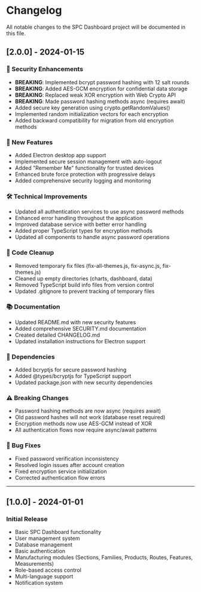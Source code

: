 # Changelog

All notable changes to the SPC Dashboard project will be documented in this file.

## [2.0.0] - 2024-01-15

### 🔐 Security Enhancements
- **BREAKING**: Implemented bcrypt password hashing with 12 salt rounds
- **BREAKING**: Added AES-GCM encryption for confidential data storage
- **BREAKING**: Replaced weak XOR encryption with Web Crypto API
- **BREAKING**: Made password hashing methods async (requires await)
- Added secure key generation using crypto.getRandomValues()
- Implemented random initialization vectors for each encryption
- Added backward compatibility for migration from old encryption methods

### 🚀 New Features
- Added Electron desktop app support
- Implemented secure session management with auto-logout
- Added "Remember Me" functionality for trusted devices
- Enhanced brute force protection with progressive delays
- Added comprehensive security logging and monitoring

### 🛠️ Technical Improvements
- Updated all authentication services to use async password methods
- Enhanced error handling throughout the application
- Improved database service with better error handling
- Added proper TypeScript types for encryption methods
- Updated all components to handle async password operations

### 🧹 Code Cleanup
- Removed temporary fix files (fix-all-themes.js, fix-async.js, fix-themes.js)
- Cleaned up empty directories (charts, dashboard, data)
- Removed TypeScript build info files from version control
- Updated .gitignore to prevent tracking of temporary files

### 📚 Documentation
- Updated README.md with new security features
- Added comprehensive SECURITY.md documentation
- Created detailed CHANGELOG.md
- Updated installation instructions for Electron support

### 🔧 Dependencies
- Added bcryptjs for secure password hashing
- Added @types/bcryptjs for TypeScript support
- Updated package.json with new security dependencies

### ⚠️ Breaking Changes
- Password hashing methods are now async (requires await)
- Old password hashes will not work (database reset required)
- Encryption methods now use AES-GCM instead of XOR
- All authentication flows now require async/await patterns

### 🐛 Bug Fixes
- Fixed password verification inconsistency
- Resolved login issues after account creation
- Fixed encryption service initialization
- Corrected authentication flow errors

---

## [1.0.0] - 2024-01-01

### Initial Release
- Basic SPC Dashboard functionality
- User management system
- Database management
- Basic authentication
- Manufacturing modules (Sections, Families, Products, Routes, Features, Measurements)
- Role-based access control
- Multi-language support
- Notification system
